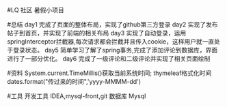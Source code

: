 #LQ 社区
暑假小项目

#总结
day1 完成了页面的整体布局，实现了github第三方登录
day2 实现了发布帖子到首页，并实现了前端的相关布局
day3 实现了自动登录，运用springInterceptor拦截器,每次请求都会拦截并且传入cookie，这样用户就一直处于登录状态。
day5 简单学习了解了spring事务,完成了添加评论到数据库，界面进行了一部分优化。
day6 完成了一级评论和二级评论并实现了相关页面绘制

#资料
System.current.TimeMillis()获取当前系统时间;
thymeleaf格式化时间 dates.format("传过来的时间",'yyyy-MMMM-dd')

#工具
开发工具 IDEA,mysql-front,git
数据库 Mysql


